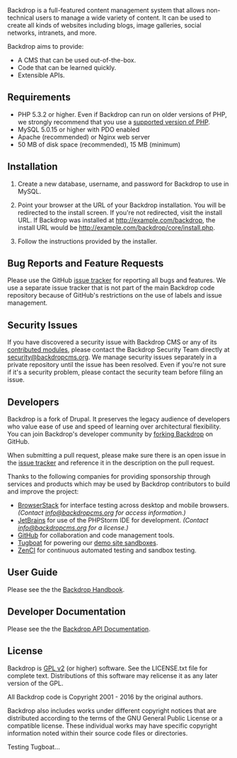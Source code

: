 Backdrop is a full-featured content management system that allows non-technical
users to manage a wide variety of content. It can be used to create all kinds of
websites including blogs, image galleries, social networks, intranets, and more.

Backdrop aims to provide:
- A CMS that can be used out-of-the-box.
- Code that can be learned quickly.
- Extensible APIs.

Requirements
------------
- PHP 5.3.2 or higher. Even if Backdrop can run on older versions of PHP, we
  strongly recommend that you use a
  [supported version of PHP](https://secure.php.net/supported-versions.php).
- MySQL 5.0.15 or higher with PDO enabled
- Apache (recommended) or Nginx web server
- 50 MB of disk space (recommended), 15 MB (minimum)

Installation
------------

1. Create a new database, username, and password for Backdrop to use in MySQL.

2. Point your browser at the URL of your Backdrop installation. You will be
   redirected to the install screen. If you're not redirected, visit the install
   URL. If Backdrop was installed at http://example.com/backdrop, the install
   URL would be http://example.com/backdrop/core/install.php.

3. Follow the instructions provided by the installer.

Bug Reports and Feature Requests
--------------------------------
Please use the GitHub
[issue tracker](https://github.com/backdrop/backdrop-issues/issues) for
reporting all bugs and features. We use a separate issue tracker that is not
part of the main Backdrop code repository because of GitHub's restrictions on
the use of labels and issue management.

Security Issues
---------------
If you have discovered a security issue with Backdrop CMS or any of its
[contributed modules](https://github.com/backdrop-contrib/), please contact the
Backdrop Security Team directly at
[security@backdropcms.org](mailto:security@backdropcms.org).
We manage security issues separately in a private repository until the issue has
been resolved. Even if you're not sure if it's a security problem, please
contact the security team before filing an issue.

Developers
----------
Backdrop is a fork of Drupal. It preserves the legacy audience of developers who
value ease of use and speed of learning over architectural flexibility. You can
join Backdrop's developer community by
[forking Backdrop](https://github.com/backdrop/backdrop) on GitHub.

When submitting a pull request, please make sure there is an open issue in the
[issue tracker](https://github.com/backdrop/backdrop-issues/issues) and
reference it in the description on the pull request.

Thanks to the following companies for providing sponsorship through services and
products which may be used by Backdrop contributors to build and improve the
project:

- [BrowserStack](https://www.browserstack.com) for interface testing across
  desktop and mobile browsers. *(Contact info@backdropcms.org for access
  information.)*
- [JetBrains](https://www.jetbrains.com/phpstorm) for use of the PHPStorm IDE
  for development. *(Contact info@backdropcms.org for a license.)*
- [GitHub](https://github.com) for collaboration and code management tools.
- [Tugboat](https://www.tugboat.qa) for powering our [demo site sandboxes](https://backdropcms.org/demo).
- [ZenCI](https://zen.ci) for continuous automated testing and sandbox testing.

User Guide
----------
Please see the the [Backdrop Handbook](https://backdropcms.org/handbook).

Developer Documentation
-----------------------
Please see the the [Backdrop API Documentation](https://api.backdropcms.org).

License
-------
Backdrop is [GPL v2](http://www.gnu.org/licenses/gpl-2.0.html) (or higher)
software. See the LICENSE.txt file for complete text. Distributions of this
software may relicense it as any later version of the GPL.

All Backdrop code is Copyright 2001 - 2016 by the original authors.

Backdrop also includes works under different copyright notices that are
distributed according to the terms of the GNU General Public License or a
compatible license. These individual works may have specific copyright
information noted within their source code files or directories.

Testing Tugboat...
